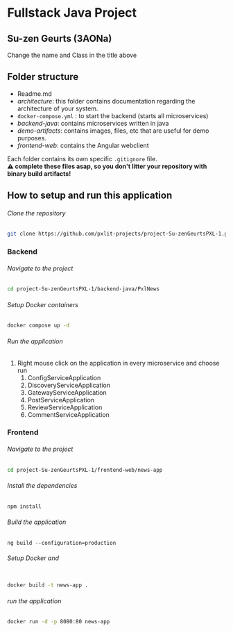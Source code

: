 # Fullstack Java Project

## Su-zen Geurts (3AONa)
Change the name and Class in the title above

## Folder structure

- Readme.md
- _architecture_: this folder contains documentation regarding the architecture of your system.
- `docker-compose.yml` : to start the backend (starts all microservices)
- _backend-java_: contains microservices written in java
- _demo-artifacts_: contains images, files, etc that are useful for demo purposes.
- _frontend-web_: contains the Angular webclient

Each folder contains its own specific `.gitignore` file.  
**:warning: complete these files asap, so you don't litter your repository with binary build artifacts!**

## How to setup and run this application
###### Clone the repository
```sh
git clone https://github.com/pxlit-projects/project-Su-zenGeurtsPXL-1.git
```

### Backend
###### Navigate to the project
```sh
cd project-Su-zenGeurtsPXL-1/backend-java/PxlNews
```
###### Setup Docker containers
```sh
docker compose up -d
```

###### Run the application
1. Right mouse click on the application in every microservice and choose run 
   1. ConfigServiceApplication
   2. DiscoveryServiceApplication
   3. GatewayServiceApplication
   4. PostServiceApplication
   5. ReviewServiceApplication
   6. CommentServiceApplication

### Frontend
###### Navigate to the project
```sh
cd project-Su-zenGeurtsPXL-1/frontend-web/news-app
```
###### Install the dependencies
```sh
npm install
```

###### Build the application
```shell
ng build --configuration=production
```

###### Setup Docker and 
```sh

docker build -t news-app .
```

###### run the application
```sh
docker run -d -p 8080:80 news-app
```
